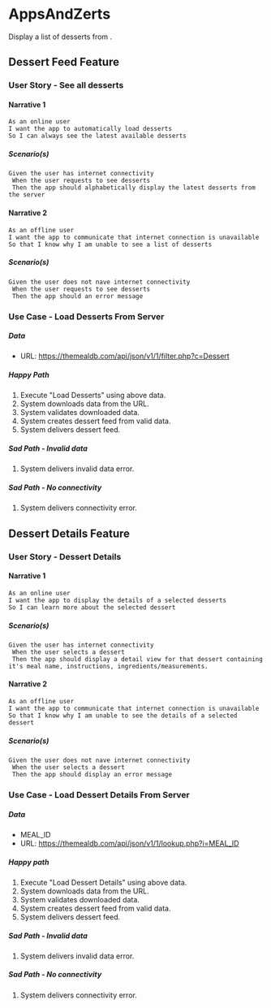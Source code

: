 # AppsAndZerts
Display a list of desserts from .


## Dessert Feed Feature

### User Story - See all desserts
####  Narrative 1
```
As an online user
I want the app to automatically load desserts
So I can always see the latest available desserts
```

##### Scenario(s)

```
Given the user has internet connectivity
 When the user requests to see desserts
 Then the app should alphabetically display the latest desserts from the server
```

#### Narrative 2

```
As an offline user
I want the app to communicate that internet connection is unavailable
So that I know why I am unable to see a list of desserts
```

##### Scenario(s)

```
Given the user does not nave internet connectivity
 When the user requests to see desserts
 Then the app should an error message
```

### Use Case - Load Desserts From Server

##### Data
- URL: https://themealdb.com/api/json/v1/1/filter.php?c=Dessert

##### Happy Path
1. Execute "Load Desserts" using above data.
2. System downloads data from the URL.
3. System validates downloaded data.
4. System creates dessert feed from valid data.
5. System delivers dessert feed.

##### Sad Path - Invalid data
1. System delivers invalid data error.

##### Sad Path - No connectivity
1. System delivers connectivity error.


## Dessert Details Feature

### User Story - Dessert Details

####  Narrative 1
```
As an online user
I want the app to display the details of a selected desserts
So I can learn more about the selected dessert
```

##### Scenario(s)

```
Given the user has internet connectivity
 When the user selects a dessert
 Then the app should display a detail view for that dessert containing it's meal name, instructions, ingredients/measurements.
```

#### Narrative 2

```
As an offline user
I want the app to communicate that internet connection is unavailable
So that I know why I am unable to see the details of a selected dessert
```

##### Scenario(s)

```
Given the user does not nave internet connectivity
 When the user selects a dessert
 Then the app should display an error message
```

### Use Case - Load Dessert Details From Server

##### Data
- MEAL_ID
- URL: https://themealdb.com/api/json/v1/1/lookup.php?i=MEAL_ID


##### Happy path
1. Execute "Load Dessert Details" using above data.
2. System downloads data from the URL.
3. System validates downloaded data.
4. System creates dessert feed from valid data.
5. System delivers dessert feed.

##### Sad Path - Invalid data
1. System delivers invalid data error.

##### Sad Path - No connectivity
1. System delivers connectivity error.
